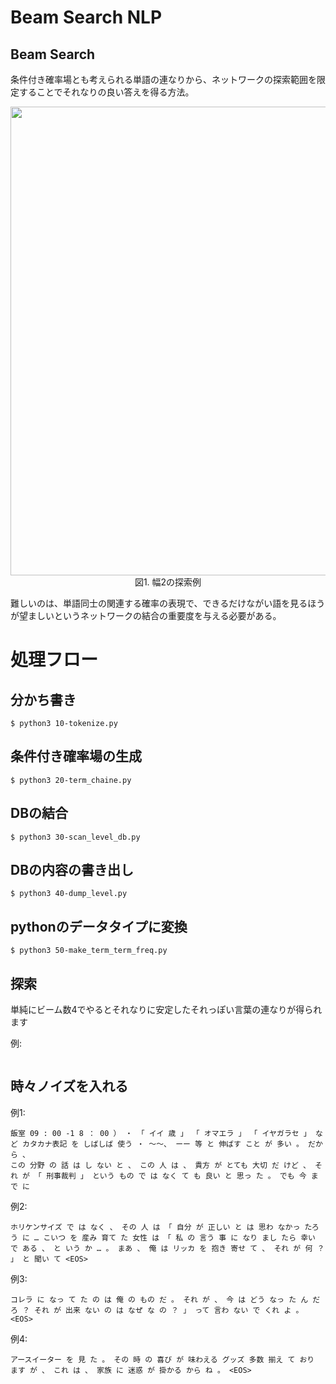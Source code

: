 # Beam Search NLP

## Beam Search

条件付き確率場とも考えられる単語の連なりから、ネットワークの探索範囲を限定することでそれなりの良い答えを得る方法。  

<div align="center">
  <img width="750px" src="https://user-images.githubusercontent.com/4949982/49210846-77fcc900-f401-11e8-920f-3341bca0837b.png">
</div>
<div align="center"> 図1. 幅2の探索例 </div>


難しいのは、単語同士の関連する確率の表現で、できるだけながい語を見るほうが望ましいというネットワークの結合の重要度を与える必要がある。  

# 処理フロー

## 分かち書き
```console
$ python3 10-tokenize.py 
```

## 条件付き確率場の生成
```console
$ python3 20-term_chaine.py
```

## DBの結合
```console
$ python3 30-scan_level_db.py
```

## DBの内容の書き出し
```console
$ python3 40-dump_level.py
```

## pythonのデータタイプに変換
```console
$ python3 50-make_term_term_freq.py
```

## 探索
単純にビーム数4でやるとそれなりに安定したそれっぽい言葉の連なりが得られます

例:
```
```

## 時々ノイズを入れる
例1:
```
飯室 09 : 00 -1 8 ： 00 ） ・ 「 イイ 歳 」 「 オマエラ 」 「 イヤガラセ 」 など カタカナ表記 を しばしば 使う ・ ～～、 ーー 等 と 伸ばす こと が 多い 。 だから 、 
この 分野 の 話 は し ない と 、 この 人 は 、 貴方 が とても 大切 だ けど 、 それ が 「 刑事裁判 」 という もの で は なく て も 良い と 思っ た 。 でも 今 まで に 
```
例2:
```
ホリケンサイズ で は なく 、 その 人 は 「 自分 が 正しい と は 思わ なかっ たろ う に … こいつ を 産み 育て た 女性 は 「 私 の 言う 事 に なり まし たら 幸い で ある 、 と いう か … 。 まあ 、 俺 は リッカ を 抱き 寄せ て 、 それ が 何 ？ 」 と 聞い て <EOS>
```
例3:
```
コレラ に なっ て た の は 俺 の もの だ 。 それ が 、 今 は どう なっ た ん だろ ？ それ が 出来 ない の は なぜ な の ？ 」 って 言わ ない で くれ よ 。 <EOS>
```
例4:
```
アースイーター を 見 た 。 その 時 の 喜び が 味わえる グッズ 多数 揃え て おり ます が 、 これ は 、 家族 に 迷惑 が 掛かる から ね 。 <EOS>
```


